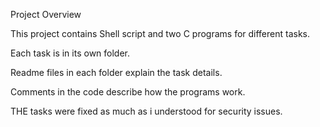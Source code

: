 Project Overview


This project contains Shell script and two C programs for different tasks.

Each task is in its own folder.

Readme files in each folder explain the task details.

Comments in the code describe how the programs work.

THE tasks were fixed as much as i understood for security issues.